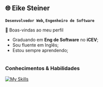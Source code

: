 ## 🌐 Eike Steiner

**`Desenvolvedor Web`, `Engenheiro de Software`**

 👋 Boas-vindas ao meu perfil
 
- Graduando em **Eng de Software** no **iCEV**; 
- Sou fluente em Inglês;
- Estou sempre aprendendo;

#

### Conhecimentos & Habilidades

[![My Skills](https://skillicons.dev/icons?i=html,css,java)]()

<!--
**eikesteiner/eikesteiner** is a ✨ _special_ ✨ repository because its `README.md` (this file) appears on your GitHub profile.

Here are some ideas to get you started:

- 🔭 I’m currently working on ...
- 🌱 I’m currently learning ...
- 👯 I’m looking to collaborate on ...
- 🤔 I’m looking for help with ...
- 💬 Ask me about ...
- 📫 How to reach me: ...
- 😄 Pronouns: ...
- ⚡ Fun fact: ...
-->
